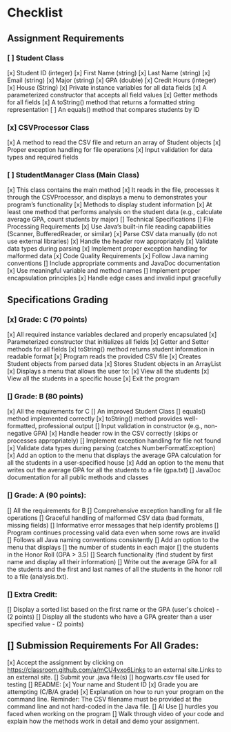 # Checklist
## Assignment Requirements
### [ ] Student Class
[x] Student ID (integer)
[x] First Name (string)
[x] Last Name (string)
[x] Email (string)
[x] Major (string)
[x] GPA (double)
[x] Credit Hours (integer)
[x] House (String)
[x] Private instance variables for all data fields
[x] A parameterized constructor that accepts all field values
[x] Getter methods for all fields
[x] A toString() method that returns a formatted string representation
[ ] An equals() method that compares students by ID

### [x] CSVProcessor Class
[x] A method to read the CSV file and return an array of Student objects
[x] Proper exception handling for file operations
[x] Input validation for data types and required fields

### [ ] StudentManager Class (Main Class)
[x] This class contains the main method
[x] It reads in the file, processes it through the CSVProcessor, and displays a menu to demonstrates your program’s functionality
[x] Methods to display student information
[x] At least one method that performs analysis on the student data (e.g., calculate average GPA, count students by major)
[] Technical Specifications
[] File Processing Requirements
[x] Use Java’s built-in file reading capabilities (Scanner, BufferedReader, or similar)
[x] Parse CSV data manually (do not use external libraries)
[x] Handle the header row appropriately
[x] Validate data types during parsing
[x] Implement proper exception handling for malformed data
[x] Code Quality Requirements
[x] Follow Java naming conventions
[] Include appropriate comments and JavaDoc documentation
[x] Use meaningful variable and method names
[] Implement proper encapsulation principles
[x] Handle edge cases and invalid input gracefully

## Specifications Grading
### [x] Grade: C (70 points)
[x] All required instance variables declared and properly encapsulated
[x] Parameterized constructor that initializes all fields
[x] Getter and Setter methods for all fields
[x] toString() method returns student information in readable format
[x] Program reads the provided CSV file
[x] Creates Student objects from parsed data
[x] Stores Student objects in an ArrayList
[x] Displays a menu that allows the user to:
    [x] View all the students
    [x] View all the students in a specific house
    [x] Exit the program

### [] Grade: B (80 points)
[x] All the requirements for C
[] An improved Student Class
[] equals() method implemented correctly
[x] toString() method provides well-formatted, professional output
[] Input validation in constructor (e.g., non-negative GPA)
[x] Handle header row in the CSV correctly (skips or processes appropriately)
[] Implement exception handling for file not found
[x] Validate data types during parsing (catches NumberFormatException)
[x] Add an option to the menu that displays the average GPA calculation for all the students in a user-specified house
[x] Add an option to the menu that writes out the average GPA for all the students to a file (gpa.txt)
[] JavaDoc documentation for all public methods and classes

### [] Grade: A (90 points):
[] All the requirements for B
[] Comprehensive exception handling for all file operations
[] Graceful handling of malformed CSV data (bad formats, missing fields)
[] Informative error messages that help identify problems
[] Program continues processing valid data even when some rows are invalid
[] Follows all Java naming conventions consistently
[] Add an option to the menu that displays
[] the number of students in each major
[] the students in the Honor Roll (GPA > 3.5)
[] Search functionality (find student by first name and display all their information)
[] Write out the average GPA for all the students and the first and last names of all the students in the honor roll to a file (analysis.txt).

### [] Extra Credit:
[] Display a sorted list based on the first name or the GPA (user's choice) - (2 points)
[] Display all the students who have a GPA greater than a user specified value - (2 points)

## [] Submission Requirements For All Grades:
[x] Accept the assignment by clicking on https://classroom.github.com/a/mCU4vxo6Links to an external site.Links to an external site.
[] Submit your .java file(s)
[] hogwarts.csv file used for testing
[] README:
    [x] Your name and Student ID
    [x] Grade you are attempting (C/B/A grade)
    [x] Explanation on how to run your program on the command line. Reminder: The CSV filename must be provided at the command line and not hard-coded in the Java file.
    [] AI Use
    [] hurdles you faced when working on the program
    [] Walk through video of your code and explain how the methods work in detail and demo your assignment.
